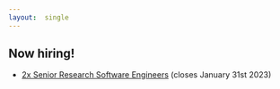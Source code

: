 ```yaml
---
layout:  single
---
```


## Now hiring!

<ul>

  <li><a href="https://www.jobs.cam.ac.uk/job/35304/">2x Senior Research Software Engineers</a> (closes January 31st 2023)</li>
</ul>


